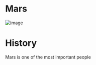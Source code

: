 # Mars

![image](https://github.com/user-attachments/assets/f54c8105-89ad-4c31-a98d-512a9b43d758)


# History
Mars is one of the most important people